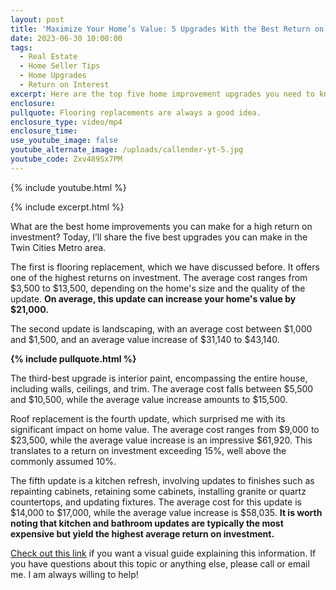 ```yaml
---
layout: post
title: 'Maximize Your Home’s Value: 5 Upgrades With the Best Return on Investment'
date: 2023-06-30 10:00:00
tags:
  - Real Estate
  - Home Seller Tips
  - Home Upgrades
  - Return on Interest
excerpt: Here are the top five home improvement upgrades you need to know.
enclosure:
pullquote: Flooring replacements are always a good idea.
enclosure_type: video/mp4
enclosure_time:
use_youtube_image: false
youtube_alternate_image: /uploads/callender-yt-5.jpg
youtube_code: Zxv489Sx7PM
---
```

{% include youtube.html %}

{% include excerpt.html %}

What are the best home improvements you can make for a high return on investment? Today, I’ll share the five best upgrades you can make in the Twin Cities Metro area.&nbsp;

The first is flooring replacement, which we have discussed before. It offers one of the highest returns on investment. The average cost ranges from $3,500 to $13,500, depending on the home's size and the quality of the update. **On average, this update can increase your home's value by $21,000.**

The second update is landscaping, with an average cost between $1,000 and $1,500, and an average value increase of $31,140 to $43,140.

**{% include pullquote.html %}**

The third-best upgrade is interior paint, encompassing the entire house, including walls, ceilings, and trim. The average cost falls between $5,500 and $10,500, while the average value increase amounts to $15,500.

Roof replacement is the fourth update, which surprised me with its significant impact on home value. The average cost ranges from $9,000 to $23,500, while the average value increase is an impressive $61,920. This translates to a return on investment exceeding 15%, well above the commonly assumed 10%.

The fifth update is a kitchen refresh, involving updates to finishes such as repainting cabinets, retaining some cabinets, installing granite or quartz countertops, and updating fixtures. The average cost for this update is $14,000 to $17,000, while the average value increase is $58,035. **It is worth noting that kitchen and bathroom updates are typically the most expensive but yield the highest average return on investment.**

[Check out this link](https://trello.com/1/cards/649b566ae390772ed8b30c25/attachments/649b59b56c3e73743fa31677/download/Copy_of_Minneapolis_Listing_Toolkit_Presentation.pdf) if you want a visual guide explaining this information. If you have questions about this topic or anything else, please call or email me. I am always willing to help!